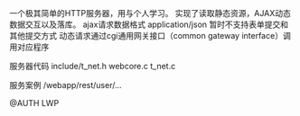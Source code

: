 一个极其简单的HTTP服务器，用与个人学习。
实现了读取静态资源，AJAX动态数据交互以及落库。
ajax请求数据格式 application/json 暂时不支持表单提交和其他提交方式
动态请求通过cgi通用网关接口（common gateway interface）调用对应程序

服务器代码
include/t_net.h
webcore.c
t_net.c


服务案例
/webapp/rest/user/...


@AUTH LWP
